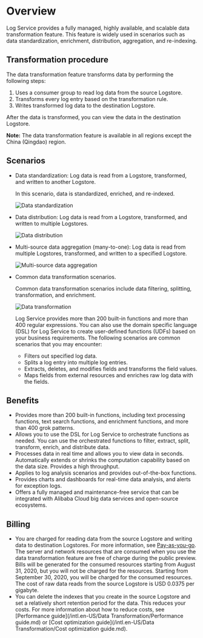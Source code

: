 # Overview

Log Service provides a fully managed, highly available, and scalable data transformation feature. This feature is widely used in scenarios such as data standardization, enrichment, distribution, aggregation, and re-indexing.

## Transformation procedure

The data transformation feature transforms data by performing the following steps:

1.  Uses a consumer group to read log data from the source Logstore.
2.  Transforms every log entry based on the transformation rule.
3.  Writes transformed log data to the destination Logstore.

After the data is transformed, you can view the data in the destination Logstore.

**Note:** The data transformation feature is available in all regions except the China \(Qingdao\) region.

## Scenarios

-   Data standardization: Log data is read from a Logstore, transformed, and written to another Logstore.

    In this scenario, data is standardized, enriched, and re-indexed.

    ![Data standardization](https://static-aliyun-doc.oss-cn-hangzhou.aliyuncs.com/assets/img/en-US/5943749951/p51410.png)

-   Data distribution: Log data is read from a Logstore, transformed, and written to multiple Logstores.

    ![Data distribution](https://static-aliyun-doc.oss-cn-hangzhou.aliyuncs.com/assets/img/en-US/5943749951/p51411.png)

-   Multi-source data aggregation \(many-to-one\): Log data is read from multiple Logstores, transformed, and written to a specified Logstore.

    ![Multi-source data aggregation](https://static-aliyun-doc.oss-cn-hangzhou.aliyuncs.com/assets/img/en-US/5943749951/p51412.png)

-   Common data transformation scenarios.

    Common data transformation scenarios include data filtering, splitting, transformation, and enrichment.

    ![Data transformation](https://static-aliyun-doc.oss-cn-hangzhou.aliyuncs.com/assets/img/en-US/5943749951/p51413.png)

    Log Service provides more than 200 built-in functions and more than 400 regular expressions. You can also use the domain specific language \(DSL\) for Log Service to create user-defined functions \(UDFs\) based on your business requirements. The following scenarios are common scenarios that you may encounter:

    -   Filters out specified log data.
    -   Splits a log entry into multiple log entries.
    -   Extracts, deletes, and modifies fields and transforms the field values.
    -   Maps fields from external resources and enriches raw log data with the fields.

## Benefits

-   Provides more than 200 built-in functions, including text processing functions, text search functions, and enrichment functions, and more than 400 grok patterns.
-   Allows you to use the DSL for Log Service to orchestrate functions as needed. You can use the orchestrated functions to filter, extract, split, transform, enrich, and distribute data.
-   Processes data in real time and allows you to view data in seconds. Automatically extends or shrinks the computation capability based on the data size. Provides a high throughput.
-   Applies to log analysis scenarios and provides out-of-the-box functions.
-   Provides charts and dashboards for real-time data analysis, and alerts for exception logs.
-   Offers a fully managed and maintenance-free service that can be integrated with Alibaba Cloud big data services and open-source ecosystems.

## Billing

-   You are charged for reading data from the source Logstore and writing data to destination Logstores. For more information, see [Pay-as-you-go](/intl.en-US/Pricing/Pay-as-you-go.md). The server and network resources that are consumed when you use the data transformation feature are free of charge during the public preview. Bills will be generated for the consumed resources starting from August 31, 2020, but you will not be charged for the resources. Starting from September 30, 2020, you will be charged for the consumed resources. The cost of raw data reads from the source Logstore is USD 0.0375 per gigabyte.
-   You can delete the indexes that you create in the source Logstore and set a relatively short retention period for the data. This reduces your costs. For more information about how to reduce costs, see [Performance guide](/intl.en-US/Data Transformation/Performance guide.md) or [Cost optimization guide](/intl.en-US/Data Transformation/Cost optimization guide.md).

